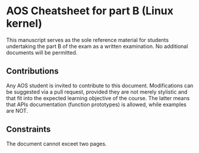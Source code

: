 
# AOS Cheatsheet for part B (Linux kernel)

This manuscript serves as the sole reference material for students undertaking the part B of the exam as a written examination. No additional documents will be permitted.

## Contributions
Any AOS student is invited to contribute to this document. Modifications can be suggested via a pull request, provided they are not merely stylistic and that fit into the expected learning objective of the course. The latter means that APIs documentation (function prototypes) is allowed, while examples are NOT.


## Constraints
The document cannot exceet two pages.